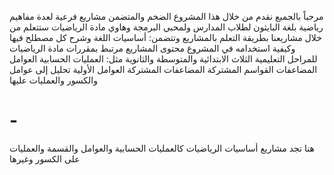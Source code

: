 مرحباً بالجميع
نقدم من خلال هذا المشروع الضخم والمتضمن مشاريع فرعية لعدة مفاهيم رياضية بلغة البايثون لطلاب المدارس ولمحبي البرمجة وهاوي مادة الرياضيات
ستتعلم من خلال مشاريعنا بطريقة التعلم بالمشاريع وتتضمن:
أساسيات اللغة وشرح كل مصطلح فيها وكيفية استخدامه في المشروع
محتوى المشاريع مرتبط بمقررات مادة الرياضيات للمراحل التعليمية الثلاث الابتدائية والمتوسطة والثانوية
مثل:
العمليات الحسابية
العوامل
المضاعفات
القواسم المشتركة
المضاعفات المشتركة
العوامل الأولية
تحليل إلى عوامل
والكسور والعمليات عليها

# -
هنا تجد مشاريع أساسيات الرياضيات كالعمليات الحسابية والعوامل والقسمة والعمليات على الكسور وغيرها
